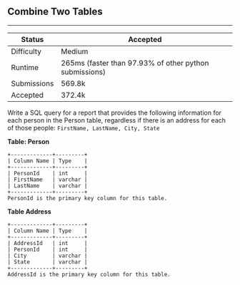 ## Combine Two Tables
---------
| Status | Accepted |
| --- | --- |
| Difficulty | Medium |
| Runtime | 265ms (faster than 97.93% of other python submissions) |
| Submissions | 569.8k |
| Accepted | 372.4k |

Write a SQL query for a report that provides the following information for each person in the Person table, regardless if there is an address for each of those people:
`FirstName, LastName, City, State`

**Table: Person**
```
+-------------+---------+
| Column Name | Type    |
+-------------+---------+
| PersonId    | int     |
| FirstName   | varchar |
| LastName    | varchar |
+-------------+---------+
PersonId is the primary key column for this table.
```

**Table Address**
```
+-------------+---------+
| Column Name | Type    |
+-------------+---------+
| AddressId   | int     |
| PersonId    | int     |
| City        | varchar |
| State       | varchar |
+-------------+---------+
AddressId is the primary key column for this table.
```
